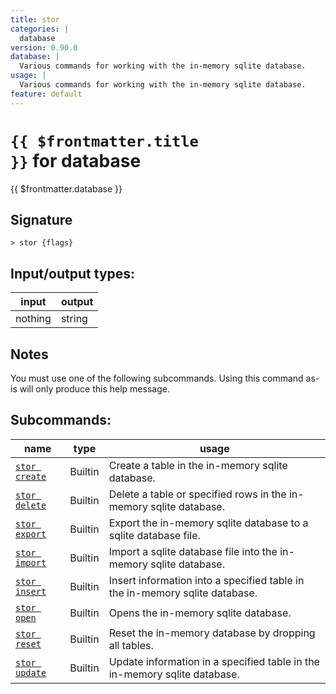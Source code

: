 ```yaml
---
title: stor
categories: |
  database
version: 0.90.0
database: |
  Various commands for working with the in-memory sqlite database.
usage: |
  Various commands for working with the in-memory sqlite database.
feature: default
---
```


<!-- This file is automatically generated. Please edit the command in https://github.com/nushell/nushell instead. -->

# <code>{{ $frontmatter.title }}</code> for database

<div class='command-title'>{{ $frontmatter.database }}</div>

## Signature

`> stor {flags} `

## Input/output types:

| input   | output |
| ------- | ------ |
| nothing | string |

## Notes

You must use one of the following subcommands. Using this command as-is will only produce this help message.

## Subcommands:

| name                                        | type    | usage                                                                       |
| ------------------------------------------- | ------- | --------------------------------------------------------------------------- |
| [`stor create`](/commands/docs/stor_create) | Builtin | Create a table in the in-memory sqlite database.                            |
| [`stor delete`](/commands/docs/stor_delete) | Builtin | Delete a table or specified rows in the in-memory sqlite database.          |
| [`stor export`](/commands/docs/stor_export) | Builtin | Export the in-memory sqlite database to a sqlite database file.             |
| [`stor import`](/commands/docs/stor_import) | Builtin | Import a sqlite database file into the in-memory sqlite database.           |
| [`stor insert`](/commands/docs/stor_insert) | Builtin | Insert information into a specified table in the in-memory sqlite database. |
| [`stor open`](/commands/docs/stor_open)     | Builtin | Opens the in-memory sqlite database.                                        |
| [`stor reset`](/commands/docs/stor_reset)   | Builtin | Reset the in-memory database by dropping all tables.                        |
| [`stor update`](/commands/docs/stor_update) | Builtin | Update information in a specified table in the in-memory sqlite database.   |
